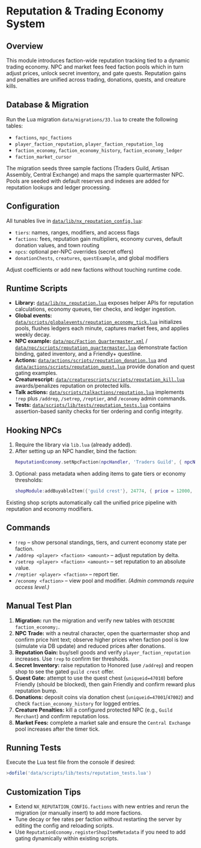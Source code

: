 # Reputation & Trading Economy System

## Overview
This module introduces faction-wide reputation tracking tied to a dynamic trading economy. NPC and market fees feed faction pools which in turn adjust prices, unlock secret inventory, and gate quests. Reputation gains and penalties are unified across trading, donations, quests, and creature kills.

## Database & Migration
Run the Lua migration `data/migrations/33.lua` to create the following tables:

- `factions`, `npc_factions`
- `player_faction_reputation`, `player_faction_reputation_log`
- `faction_economy`, `faction_economy_history`, `faction_economy_ledger`
- `faction_market_cursor`

The migration seeds three sample factions (Traders Guild, Artisan Assembly, Central Exchange) and maps the sample quartermaster NPC. Pools are seeded with default reserves and indexes are added for reputation lookups and ledger processing.

## Configuration
All tunables live in [`data/lib/nx_reputation_config.lua`](../../data/lib/nx_reputation_config.lua):

- `tiers`: names, ranges, modifiers, and access flags
- `factions`: fees, reputation gain multipliers, economy curves, default donation values, and town routing
- `npcs`: optional per-NPC overrides (secret offers)
- `donationChests`, `creatures`, `questExample`, and global modifiers

Adjust coefficients or add new factions without touching runtime code.

## Runtime Scripts
- **Library:** [`data/lib/nx_reputation.lua`](../../data/lib/nx_reputation.lua) exposes helper APIs for reputation calculations, economy queues, tier checks, and ledger ingestion.
- **Global events:** [`data/scripts/globalevents/reputation_economy_tick.lua`](../../data/scripts/globalevents/reputation_economy_tick.lua) initializes pools, flushes ledgers each minute, captures market fees, and applies weekly decay.
- **NPC example:** [`data/npc/Faction Quartermaster.xml`](../../data/npc/Faction%20Quartermaster.xml) / [`data/npc/scripts/reputation_quartermaster.lua`](../../data/npc/scripts/reputation_quartermaster.lua) demonstrate faction binding, gated inventory, and a Friendly+ questline.
- **Actions:** [`data/actions/scripts/reputation_donation.lua`](../../data/actions/scripts/reputation_donation.lua) and [`data/actions/scripts/reputation_quest.lua`](../../data/actions/scripts/reputation_quest.lua) provide donation and quest gating examples.
- **Creaturescript:** [`data/creaturescripts/scripts/reputation_kill.lua`](../../data/creaturescripts/scripts/reputation_kill.lua) awards/penalizes reputation on protected kills.
- **Talk actions:** [`data/scripts/talkactions/reputation.lua`](../../data/scripts/talkactions/reputation.lua) implements `!rep` plus `/addrep`, `/setrep`, `/reptier`, and `/economy` admin commands.
- **Tests:** [`data/scripts/lib/tests/reputation_tests.lua`](../../data/scripts/lib/tests/reputation_tests.lua) contains assertion-based sanity checks for tier ordering and config integrity.

## Hooking NPCs
1. Require the library via `lib.lua` (already added).
2. After setting up an NPC handler, bind the faction:
   ```lua
   ReputationEconomy.setNpcFaction(npcHandler, 'Traders Guild', { npcName = 'Merchant Name' })
   ```
3. Optional: pass metadata when adding items to gate tiers or economy thresholds:
   ```lua
   shopModule:addBuyableItem({'guild crest'}, 24774, { price = 12000, meta = { minTier = 'Honored', economyMin = 100000 } })
   ```
Existing shop scripts automatically call the unified price pipeline with reputation and economy modifiers.

## Commands
- `!rep` – show personal standings, tiers, and current economy state per faction.
- `/addrep <player> <faction> <amount>` – adjust reputation by delta.
- `/setrep <player> <faction> <amount>` – set reputation to an absolute value.
- `/reptier <player> <faction>` – report tier.
- `/economy <faction>` – view pool and modifier. *(Admin commands require access level.)*

## Manual Test Plan
1. **Migration:** run the migration and verify new tables with `DESCRIBE faction_economy;`.
2. **NPC Trade:** with a neutral character, open the quartermaster shop and confirm price hint text; observe higher prices when faction pool is low (simulate via DB update) and reduced prices after donations.
3. **Reputation Gain:** buy/sell goods and verify `player_faction_reputation` increases. Use `!rep` to confirm tier thresholds.
4. **Secret Inventory:** raise reputation to Honored (use `/addrep`) and reopen shop to see the gated `guild crest` offer.
5. **Quest Gate:** attempt to use the quest chest (`uniqueid=47010`) before Friendly (should be blocked), then gain Friendly and confirm reward plus reputation bump.
6. **Donations:** deposit coins via donation chest (`uniqueid=47001`/`47002`) and check `faction_economy_history` for logged entries.
7. **Creature Penalties:** kill a configured protected NPC (e.g., `Guild Merchant`) and confirm reputation loss.
8. **Market Fees:** complete a market sale and ensure the `Central Exchange` pool increases after the timer tick.

## Running Tests
Execute the Lua test file from the console if desired:
```lua
>dofile('data/scripts/lib/tests/reputation_tests.lua')
```

## Customization Tips
- Extend `NX_REPUTATION_CONFIG.factions` with new entries and rerun the migration (or manually insert) to add more factions.
- Tune decay or fee rates per faction without restarting the server by editing the config and reloading scripts.
- Use `ReputationEconomy.registerShopItemMetadata` if you need to add gating dynamically within existing scripts.
